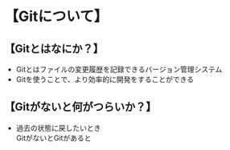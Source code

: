 # 【Gitについて】  
## 【Gitとはなにか？】  
- Gitとはファイルの変更履歴を記録できるバージョン管理システム  
- Gitを使うことで、より効率的に開発をすることができる

## 【Gitがないと何がつらいか？】  
- 過去の状態に戻したいとき  
GitがないとGitがあると  
